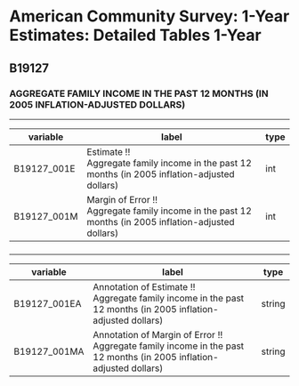 # American Community Survey: 1-Year Estimates: Detailed Tables 1-Year

## B19127

### AGGREGATE FAMILY INCOME IN THE PAST 12 MONTHS (IN 2005 INFLATION-ADJUSTED DOLLARS)

___

| variable | label | type |
| ----- | ----- | ----- |
| B19127_001E | Estimate !!<br>Aggregate family income in the past 12 months (in 2005 inflation-adjusted dollars) | int |
| B19127_001M | Margin of Error !!<br>Aggregate family income in the past 12 months (in 2005 inflation-adjusted dollars) | int |
### 

___

| variable | label | type |
| ----- | ----- | ----- |
| B19127_001EA | Annotation of Estimate !!<br>Aggregate family income in the past 12 months (in 2005 inflation-adjusted dollars) | string |
| B19127_001MA | Annotation of Margin of Error !!<br>Aggregate family income in the past 12 months (in 2005 inflation-adjusted dollars) | string |

